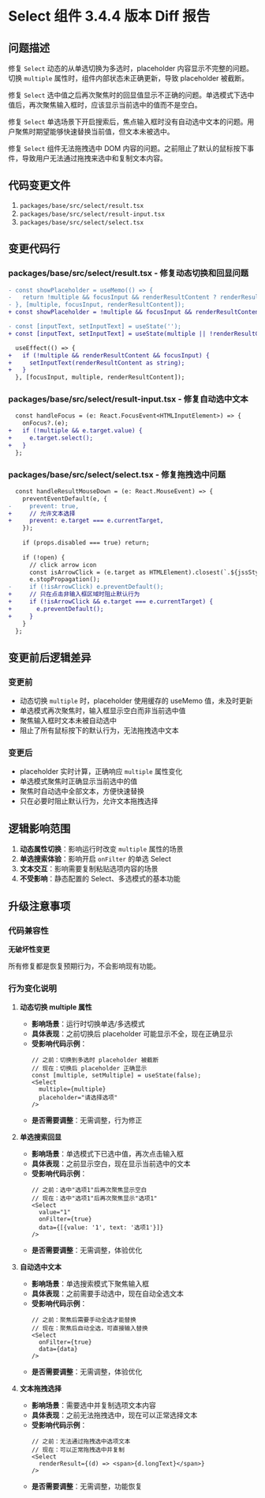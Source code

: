 # Select 组件 3.4.4 版本 Diff 报告

## 问题描述

修复 `Select` 动态的从单选切换为多选时，placeholder 内容显示不完整的问题。切换 `multiple` 属性时，组件内部状态未正确更新，导致 placeholder 被截断。

修复 `Select` 选中值之后再次聚焦时的回显值显示不正确的问题。单选模式下选中值后，再次聚焦输入框时，应该显示当前选中的值而不是空白。

修复 `Select` 单选场景下开启搜索后，焦点输入框时没有自动选中文本的问题。用户聚焦时期望能够快速替换当前值，但文本未被选中。

修复 `Select` 组件无法拖拽选中 DOM 内容的问题。之前阻止了默认的鼠标按下事件，导致用户无法通过拖拽来选中和复制文本内容。

## 代码变更文件

1. `packages/base/src/select/result.tsx`
2. `packages/base/src/select/result-input.tsx`
3. `packages/base/src/select/select.tsx`

## 变更代码行

### packages/base/src/select/result.tsx - 修复动态切换和回显问题
```diff
- const showPlaceholder = useMemo(() => {
-   return !multiple && focusInput && renderResultContent ? renderResultContent : undefined;
- }, [multiple, focusInput, renderResultContent]);
+ const showPlaceholder = !multiple && focusInput && renderResultContent ? renderResultContent : undefined;
```

```diff
- const [inputText, setInputText] = useState('');
+ const [inputText, setInputText] = useState(multiple || !renderResultContent ? '' : renderResultContent);

  useEffect(() => {
+   if (!multiple && renderResultContent && focusInput) {
+     setInputText(renderResultContent as string);
+   }
  }, [focusInput, multiple, renderResultContent]);
```

### packages/base/src/select/result-input.tsx - 修复自动选中文本
```diff
  const handleFocus = (e: React.FocusEvent<HTMLInputElement>) => {
    onFocus?.(e);
+   if (!multiple && e.target.value) {
+     e.target.select();
+   }
  };
```

### packages/base/src/select/select.tsx - 修复拖拽选中问题
```diff
  const handleResultMouseDown = (e: React.MouseEvent) => {
    preventEventDefault(e, {
-     prevent: true,
+     // 允许文本选择
+     prevent: e.target === e.currentTarget,
    });
    
    if (props.disabled === true) return;
    
    if (!open) {
      // click arrow icon
      const isArrowClick = (e.target as HTMLElement).closest(`.${jssStyle?.select?.()?.arrowIcon}`);
      e.stopPropagation();
-     if (!isArrowClick) e.preventDefault();
+     // 只在点击非输入框区域时阻止默认行为
+     if (!isArrowClick && e.target === e.currentTarget) {
+       e.preventDefault();
+     }
    }
  };
```

## 变更前后逻辑差异

### 变更前
- 动态切换 `multiple` 时，placeholder 使用缓存的 useMemo 值，未及时更新
- 单选模式再次聚焦时，输入框显示空白而非当前选中值
- 聚焦输入框时文本未被自动选中
- 阻止了所有鼠标按下的默认行为，无法拖拽选中文本

### 变更后
- placeholder 实时计算，正确响应 `multiple` 属性变化
- 单选模式聚焦时正确显示当前选中的值
- 聚焦时自动选中全部文本，方便快速替换
- 只在必要时阻止默认行为，允许文本拖拽选择

## 逻辑影响范围

1. **动态属性切换**：影响运行时改变 `multiple` 属性的场景
2. **单选搜索体验**：影响开启 `onFilter` 的单选 Select
3. **文本交互**：影响需要复制粘贴选项内容的场景
4. **不受影响**：静态配置的 Select、多选模式的基本功能

## 升级注意事项

### 代码兼容性

**无破坏性变更**

所有修复都是恢复预期行为，不会影响现有功能。

### 行为变化说明

1. **动态切换 multiple 属性**
   - **影响场景**：运行时切换单选/多选模式
   - **具体表现**：之前切换后 placeholder 可能显示不全，现在正确显示
   - **受影响代码示例**：
     ```tsx
     // 之前：切换到多选时 placeholder 被截断
     // 现在：切换后 placeholder 正确显示
     const [multiple, setMultiple] = useState(false);
     <Select 
       multiple={multiple}
       placeholder="请选择选项"
     />
     ```
   - **是否需要调整**：无需调整，行为修正

2. **单选搜索回显**
   - **影响场景**：单选模式下已选中值，再次点击输入框
   - **具体表现**：之前显示空白，现在显示当前选中的文本
   - **受影响代码示例**：
     ```tsx
     // 之前：选中"选项1"后再次聚焦显示空白
     // 现在：选中"选项1"后再次聚焦显示"选项1"
     <Select 
       value="1"
       onFilter={true}
       data={[{value: '1', text: '选项1'}]}
     />
     ```
   - **是否需要调整**：无需调整，体验优化

3. **自动选中文本**
   - **影响场景**：单选搜索模式下聚焦输入框
   - **具体表现**：之前需要手动选中，现在自动全选文本
   - **受影响代码示例**：
     ```tsx
     // 之前：聚焦后需要手动全选才能替换
     // 现在：聚焦后自动全选，可直接输入替换
     <Select 
       onFilter={true}
       data={data}
     />
     ```
   - **是否需要调整**：无需调整，体验优化

4. **文本拖拽选择**
   - **影响场景**：需要选中并复制选项文本内容
   - **具体表现**：之前无法拖拽选中，现在可以正常选择文本
   - **受影响代码示例**：
     ```tsx
     // 之前：无法通过拖拽选中选项文本
     // 现在：可以正常拖拽选中并复制
     <Select 
       renderResult={(d) => <span>{d.longText}</span>}
     />
     ```
   - **是否需要调整**：无需调整，功能恢复